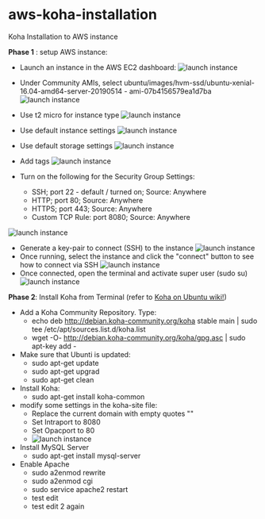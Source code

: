 # aws-koha-installation
Koha Installation to AWS instance

**Phase 1** : setup AWS instance:
* Launch an instance in the AWS EC2 dashboard:
![launch instance](../assets/001_create_instance.png)
* Under Community AMIs, select ubuntu/images/hvm-ssd/ubuntu-xenial-16.04-amd64-server-20190514 - ami-07b4156579ea1d7ba
![launch instance](../assets/003_ubuntu_1604.png)
* Use t2 micro for instance type
![launch instance](../assets/004_t2_micro.png)
* Use default instance settings
![launch instance](../assets/005_configure_instance_settings.png)
* Use default storage settings
![launch instance](../assets/006_add_storage.png)
* Add tags
![launch instance](../assets/007_add_tag.png)
* Turn on the following for the Security Group Settings:

  * SSH; port 22 - default / turned on; Source: Anywhere
  * HTTP; port 80; Source: Anywhere
  * HTTPS; port 443; Source: Anywhere
  * Custom TCP Rule: port 8080; Source: Anywhere

![launch instance](../assets/008_security_groups.png)

* Generate a key-pair to connect (SSH) to the instance
![launch instance](../assets/009_key_pair.png)
* Once running, select the instance and click the "connect" button to see how to connect via SSH
![launch instance](../assets/010_connect_to_instance.png)
* Once connected, open the terminal and activate super user (sudo su)
![launch instance](../assets/011_connect_to_ubuntu.png)

**Phase 2**: Install Koha from Terminal (refer to [Koha on Ubuntu wiki!](https://wiki.koha-community.org/wiki/Koha_on_ubuntu_-_packages#Pre-Installation_Setup))

* Add a Koha Community Repository. Type:
	* echo deb http://debian.koha-community.org/koha stable main | sudo tee /etc/apt/sources.list.d/koha.list
	* wget -O- http://debian.koha-community.org/koha/gpg.asc | sudo apt-key add -
* Make sure that Ubunti is updated:
	* sudo apt-get update
	* sudo apt-get upgrad
	* sudo apt-get clean
* Install Koha:
	* sudo apt-get install koha-common
* modify some settings in the koha-site file:
	* Replace the current domain with empty quotes ""
	* Set Intraport to 8080
	* Set Opacport to 80
	* ![launch instance](../assets/012_modify_koha_sites.png)
* Install MySQL Server
	* sudo apt-get install mysql-server
* Enable Apache
	* sudo a2enmod rewrite 
	* sudo a2enmod cgi 
	* sudo service apache2 restart
	* test edit
	* test edit 2 again



